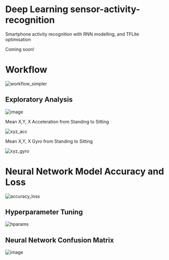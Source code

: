 # Deep Learning sensor-activity-recognition
Smartphone activity recognition with RNN modelling, and TFLite optimisation

Coming soon!

# Workflow #

![workflow_simpler](https://github.com/bwilkie/deep-learning-sensor-activity-recognition/assets/40703571/e6e8a0f6-3da3-437a-b2dc-f8779769a16f)


## Exploratory Analysis ##

![image](https://github.com/bwilkie/tflite-sensor-activity-recognition/assets/40703571/1f25ab55-4df0-4c33-9651-56d1c9f22039)

Mean X,Y, X Acceleration from Standing to Sitting

![xyz_acc](https://github.com/bwilkie/deep-learning-sensor-activity-recognition/assets/40703571/eda37f0a-21cb-46b2-a863-3d9d0e744cb7)

Mean X,Y, X Gyro from Standing to Sitting

![xyz_gyro](https://github.com/bwilkie/deep-learning-sensor-activity-recognition/assets/40703571/77844933-ceb1-4b22-9074-a815ac11ad71)

# Neural Network Model Accuracy and Loss

![accuracy_loss](https://github.com/bwilkie/deep-learning-sensor-activity-recognition/assets/40703571/e5076788-14b2-4f7a-96e0-6018a81aef9e)

## Hyperparameter Tuning ##

![hparams](https://github.com/bwilkie/deep-learning-sensor-activity-recognition/assets/40703571/a371ff68-9a2e-4471-ab87-2da3b02183b4)


## Neural Network Confusion Matrix ##

![image](https://github.com/bwilkie/tflite-sensor-activity-recognition/assets/40703571/60822661-ff2f-4e8f-b154-f1fd634413ab)

